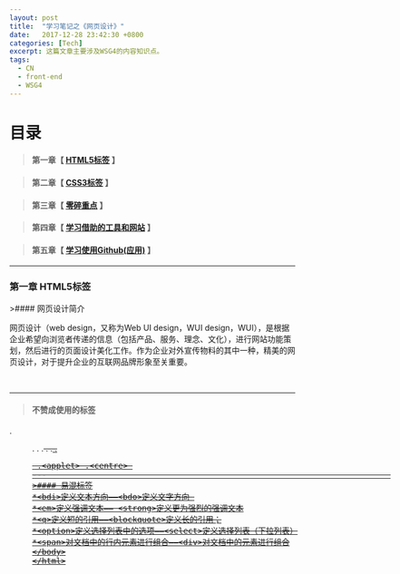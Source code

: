 ```yaml
---
layout: post
title:  "学习笔记之《网页设计》"
date:   2017-12-28 23:42:30 +0800
categories: [Tech]
excerpt: 这篇文章主要涉及WSG4的内容知识点。
tags:
  - CN
  - front-end
  - WSG4
---
```


# 目录

>#### 第一章【 [HTML5标签](#chapter1) 】


>
>#### 第二章【 [CSS3标签](#chapter2) 】

>
>#### 第三章【 [零碎重点](#chapter3) 】

>
>#### 第四章【 [学习借助的工具和网站](#chapter4) 】

>
>#### 第五章【 [学习使用Github(应用)](#chapter5) 】



---

<h3 id="chapter1">第一章  HTML5标签</h3>
>#### 网页设计简介

<p>网页设计（web design，又称为Web UI design，WUI design，WUI），是根据企业希望向浏览者传递的信息（包括产品、服务、理念、文化），进行网站功能策划，然后进行的页面设计美化工作。作为企业对外宣传物料的其中一种，精美的网页设计，对于提升企业的互联网品牌形象至关重要。</p>                                 

---                                                                        
>#### 不赞成使用的标签
<basefont>.<dir>. <font> .<isindex> .<s> .<strike> .<u> .<xmp> .<applet> .<centre> 
---                                                                        
>#### 易混标签
*<bdi>定义文本方向——<bdo>定义文字方向 
*<em>定义强调文本—— <strong>定义更为强烈的强调文本
*<q>定义短的引用——<blockquote>定义长的引用；
*<option>定义选择列表中的选项——<select>定义选择列表（下拉列表）
*<span>对文档中的行内元素进行组合——<div>对文档中的元素进行组合


